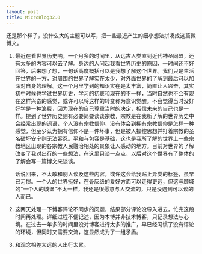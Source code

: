 ```yaml
---
layout: post
title: MicroBlog32.0
---
```


还是那个样子，没什么大的主题可以写，把一些最近产生的细小想法拼凑成这篇微博文。

<ol>
	<li>
		<p>最近在看世界历史呐，一个月多的时间里，从远古人类直到近代神圣同盟，还有太多的内容可以去了解。身边的人问起我看世界历史的原因，一时间还不好回答，后来想了想，一句话高度概括可以是我想了解这个世界。我们只是生活在世界的一方，对周围的世界了解实在太少，对外面世界的了解到最后可以加深对自身的理解。这一个月里学到的知识实在是太丰富，简直让人兴奋，其实初中时候也学过世界历史，学习的初衷和现在的不一样，当时自然也不会有现在这样兴奋的感觉，或许可以将这样的转变称为意识觉醒。不会觉得当时没好好学是一种浪费，因为现在的自己尊重当时的决定，相信未来的自己也是一样。提到了世界历史则有必要简要谈谈宗教，宗教是在我所了解的世界历史中会经常出现的词语，个人没有宗教信仰，没有体会到拥有宗教信仰是怎样一种感觉，但至少认为拥有信仰不是一件坏事，但是被人操控思想并打着宗教的圣名破坏安宁则无法容忍。平和与包容是基础，这也是我所了解的世界上一些宗教地区出现的各宗教人民融洽相处的景象让人感动的地方。目前对世界的了解改变了我对出行的一些想法，在这里只谈一点点，以后对这个世界有了整体的了解会写一篇博文来谈谈。</p>
		<p>话说回来，不太敢和别人谈及这些内容，或许这会给我贴上异类的标签，虽早已习惯。一个人的世界挺好，在骨灰级的爱好方面可以走得更远，但这与顾城的“一个人的城堡”不太一样，我还是很愿意与人交流的，只是没遇到可以谈的人而已。</p>
	</li>
	<li>
		<p>这两天处理一下博客评论不同步的问题，结果部分评论没导入进去，忙完这段时间再处理。详细过程不便记述，因为本博并非技术博客，只记录想法与心境。在过去一年多的时间里没对博客进行太多的推广，早已经习惯了没有评论的环境，但同时又需要交流，这显然成为了一组矛盾。</p>
	</li>
	<li>
		<p>和观念相差太远的人出行太累。</p>
	</li>
</ol>




















